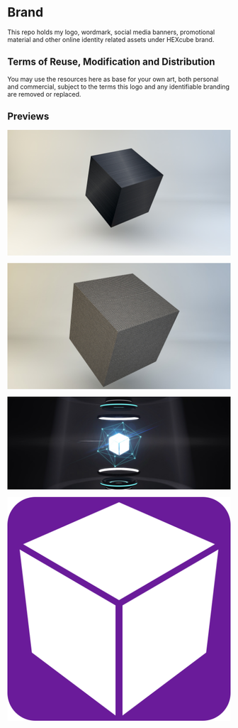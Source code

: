 # Brand
This repo holds my logo, wordmark, social media banners, promotional material and other online identity related assets under HEXcube brand.

## Terms of Reuse, Modification and Distribution
You may use the resources here as base for your own art, both personal and commercial, subject to the terms this logo and any identifiable branding are removed or replaced.

## Previews
![](Banners/Brushed%20Metal%20Cube.jpg)

![](Banners/Metal%20Weave%20Cube.jpg)

![](Banners/HEXcube%20Lab.jpg)

![](Logo/HEXcube%20Logo%20Material.png)
